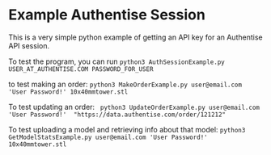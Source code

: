 # Example Authentise Session

This is a very simple python example of getting an API key for an Authentise API session. 

To test the program, you can run 
`python3 AuthSessionExample.py USER_AT_AUTHENTISE.COM PASSWORD_FOR_USER`

to test making an order: 
`python3 MakeOrderExample.py user@email.com 'User Password!' 10x40mmtower.stl`

To test updating an order:
` python3 UpdateOrderExample.py user@email.com 'User Password!'  "https://data.authentise.com/order/121212"`

To test uploading a model and retrieving info about that model:
`python3 GetModelStatsExample.py user@email.com 'User Password!' 10x40mmtower.stl `

